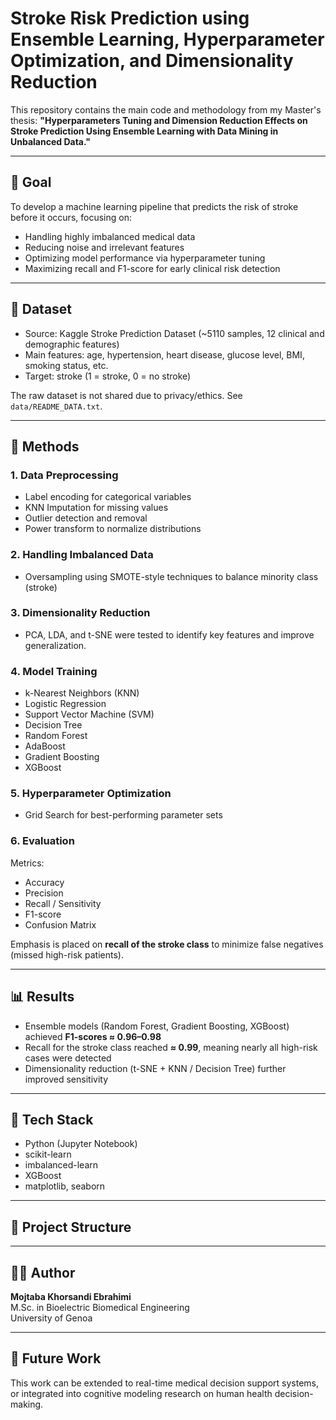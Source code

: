 # Stroke Risk Prediction using Ensemble Learning, Hyperparameter Optimization, and Dimensionality Reduction

This repository contains the main code and methodology from my Master's thesis:
**"Hyperparameters Tuning and Dimension Reduction Effects on Stroke Prediction Using Ensemble Learning with Data Mining in Unbalanced Data."**

---

## 🎯 Goal
To develop a machine learning pipeline that predicts the risk of stroke before it occurs, focusing on:
- Handling highly imbalanced medical data
- Reducing noise and irrelevant features
- Optimizing model performance via hyperparameter tuning
- Maximizing recall and F1-score for early clinical risk detection

---

## 🧠 Dataset
- Source: Kaggle Stroke Prediction Dataset (~5110 samples, 12 clinical and demographic features)
- Main features: age, hypertension, heart disease, glucose level, BMI, smoking status, etc.
- Target: stroke (1 = stroke, 0 = no stroke)

The raw dataset is not shared due to privacy/ethics. See `data/README_DATA.txt`.

---

## 🧩 Methods

### 1. Data Preprocessing
- Label encoding for categorical variables  
- KNN Imputation for missing values  
- Outlier detection and removal  
- Power transform to normalize distributions  

### 2. Handling Imbalanced Data
- Oversampling using SMOTE-style techniques to balance minority class (stroke)

### 3. Dimensionality Reduction
- PCA, LDA, and t-SNE were tested to identify key features and improve generalization.

### 4. Model Training
- k-Nearest Neighbors (KNN)  
- Logistic Regression  
- Support Vector Machine (SVM)  
- Decision Tree  
- Random Forest  
- AdaBoost  
- Gradient Boosting  
- XGBoost  

### 5. Hyperparameter Optimization
- Grid Search for best-performing parameter sets

### 6. Evaluation
Metrics:
- Accuracy  
- Precision  
- Recall / Sensitivity  
- F1-score  
- Confusion Matrix  

Emphasis is placed on **recall of the stroke class** to minimize false negatives (missed high-risk patients).

---

## 📊 Results
- Ensemble models (Random Forest, Gradient Boosting, XGBoost) achieved **F1-scores ≈ 0.96–0.98**  
- Recall for the stroke class reached **≈ 0.99**, meaning nearly all high-risk cases were detected  
- Dimensionality reduction (t-SNE + KNN / Decision Tree) further improved sensitivity

---

## 🧰 Tech Stack
- Python (Jupyter Notebook)  
- scikit-learn  
- imbalanced-learn  
- XGBoost  
- matplotlib, seaborn  

---

## 📁 Project Structure


---

## 👨‍💻 Author
**Mojtaba Khorsandi Ebrahimi**  
M.Sc. in Bioelectric Biomedical Engineering  
University of Genoa  

---

## 🧩 Future Work
This work can be extended to real-time medical decision support systems, or integrated into cognitive modeling research on human health decision-making.
